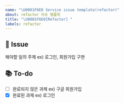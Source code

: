 ```yaml
---
name: "\U0001F6E0️ Service issue template(refactor)"
about: refactor 이슈 템플릿
title: "\U0001F6E0️[Refactor] "
labels: refactor
---
```


📌 Issue
---
해야할 일의 주제 ex) 로그인, 회원가입 구현
<br>

📚 To-do
---
- [ ] 완료되지 않은 과제 ex) 구글 회원가입
- [X] 완료된 과제 ex) 로그인
<br>

